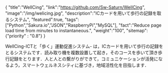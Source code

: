 {
    "title":"WelICing",
    "link":"https://github.com/Sw-Saturn/WelICing",
    "image":"/img/welicing.jpg",
    "description":"ICカードを用いて歩行の記録を取るシステム",
    "featured":true,
    "tags":["Python","Sakura.io","JSON","RaspberryPi","MySQL"],
    "fact":"Reduce page load time from minutes to instantaneous.",
    "weight":"100",
    "sitemap": {"priority" : "0.8"}
}

WelICing-ICTと「歩く」運動促進システム- は，ICカードを用いて歩行の記録をとるシステムです．読み取り機を複数設置して起き，そのコースを歩いて頂き歩行記録をとります．人と人との繋がりができて，コミュニケーションが活発になるよう，スマートウェルネスシティに基づき，地域活性化を目指します．

